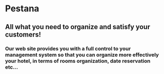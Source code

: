 # Pestana
## All what you need to organize and satisfy your customers!
### Our web site provides you with a full control to your management system so that you can organize more effectively your hotel, in terms of rooms organization, date reservation etc...